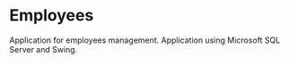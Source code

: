 # Employees

Application for employees management.
Application using Microsoft SQL Server and Swing.
